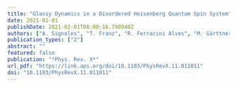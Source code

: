```yaml
---
title: "Glassy Dynamics in a Disordered Heisenberg Quantum Spin System"
date: 2021-01-01
publishDate: 2021-02-01T08:00:16.790948Z
authors: ["A. Signoles", "T. Franz", "R. Ferracini Alves", "M. Gärttner", "S. Whitlock", "G. Z̈̊n", "M. Weidem\"l̈er"]
publication_types: ["2"]
abstract: ""
featured: false
publication: "*Phys. Rev. X*"
url_pdf: "https://link.aps.org/doi/10.1103/PhysRevX.11.011011"
doi: "10.1103/PhysRevX.11.011011"
---
```


